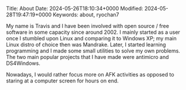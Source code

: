 Title: About
Date: 2024-05-26T18:10:34+0000
Modified: 2024-05-28T19:47:19+0000
Keywords: about, ryochan7

My name is Travis and I have been involved with open source /
free software in some capacity since around 2002. I mainly started as
a user once I stumbled upon Linux and comparing it to Windows XP;
my main Linux distro of choice then was Mandrake. Later, I started
learning programming and I made some small utilities to solve my own
problems. The two main popular projects that I have made were antimicro
and DS4Windows.

Nowadays, I would rather focus more on AFK activities as opposed to
staring at a computer screen for hours on end.
